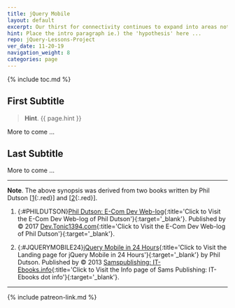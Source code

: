 ```yaml
---
title: jQuery Mobile
layout: default
excerpt: Our thirst for connectivity continues to expand into areas not possible just a few short years ago ...
hint: Place the intro paragraph ie.) the 'hypothesis' here ...
repo: jQuery-Lessons-Project
ver_date: 11-20-19
navigation_weight: 8
categories: page
---
```

{% include toc.md %}

## First Subtitle

> **Hint**. {{ page.hint }}

More to come ...

## Last Subtitle

More to come ...

***

**Note**. The above synopsis was derived from two books written by Phil Dutson [[1](#PHILDUTSON){:.red}] and [[2](#JQUERYMOBILE24){:.red}].

1. {:#PHILDUTSON}[Phil Dutson: E-Com Dev Web-log](https://dev.tonic1394.com/){:title='Click to Visit the E-Com Dev Web-log of Phil Dutson'}{:target='_blank'}. Published by © 2017 [Dev.Tonic1394.com](https://dev.tonic1394.com/){:title='Click to Visit the E-Com Dev Web-log of Phil Dutson'}{:target='_blank'}.

1. {:#JQUERYMOBILE24}[jQuery Mobile in 24 Hours](https://www.jquerymobilein24.com){:title='Click to Visit the Landing page for jQuery Mobile in 24 Hours'}{:target='_blank'} by Phil Dutson. Published by © 2013 [Samspublishing: IT-Ebooks.info](https://www.it-ebooks.info){:title='Click to Visit the Info page of Sams Publishing: IT-Ebooks dot info'}{:target='_blank'}.

***

{% include patreon-link.md %}

